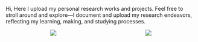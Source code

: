 Hi, Here I upload my personal research works and projects. Feel free to stroll around and explore—I document and upload my research endeavors, reflecting my learning, making, and studying processes.

<div style="display: flex; justify-content: space-around;">
    <img src="https://github-readme-stats.vercel.app/api/top-langs/?username=Mixtre&theme=midnight-purple&show_icons=true&hide_border=true&layout=compact"/>
    <img src="https://github-readme-stats.vercel.app/api?username=Mixtre&theme=midnight-purple&show_icons=true&hide_border=true&count_private=true" />
</div>
